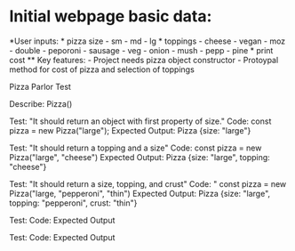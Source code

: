 # Initial webpage basic data:
  *User inputs:
    * pizza size
      - sm
      - md
      - lg
    * toppings
      - cheese
        - vegan
        - moz
        - double
      - peporoni
      - sausage
      - veg
        - onion
        - mush
        - pepp
        - pine
    * print cost
    ** Key features:
        - Project needs pizza object constructor
        - Protoypal method for cost of pizza and selection of toppings


Pizza Parlor Test

Describe: Pizza()

Test: "It should return an object with first property of size."
Code: const pizza = new Pizza("large");
Expected Output: Pizza {size: "large"}

Test: "It should return a topping and a size"
Code: const pizza = new Pizza("large", "cheese")
Expected Output: Pizza {size: "large", topping: "cheese"}

Test: "It should return a size, topping, and crust"
Code: " const pizza = new Pizza("large, "pepperoni", "thin")
Expected Output: Pizza {size: "large", topping: "pepperoni", crust: "thin"}

Test:
Code:
Expected Output

Test:
Code:
Expected Output